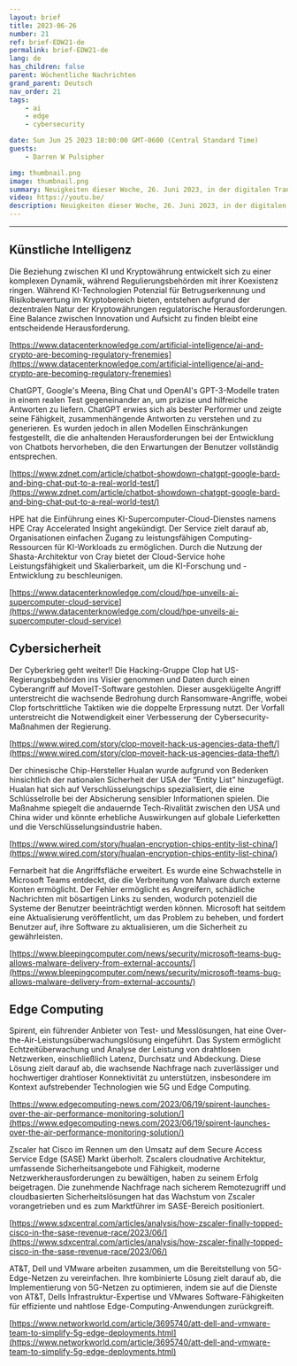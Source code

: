 ```yaml
---
layout: brief
title: 2023-06-26
number: 21
ref: brief-EDW21-de
permalink: brief-EDW21-de
lang: de
has_children: false
parent: Wöchentliche Nachrichten
grand_parent: Deutsch
nav_order: 21
tags:
    - ai
    - edge
    - cybersecurity

date: Sun Jun 25 2023 18:00:00 GMT-0600 (Central Standard Time)
guests:
    - Darren W Pulsipher

img: thumbnail.png
image: thumbnail.png
summary: Neuigkeiten dieser Woche, 26. Juni 2023, in der digitalen Transformation umfassen eine Zunahme von Angriffen im Cyberkrieg, dass jeder auf den Zug der generativen KI aufspringt und virtualisierte Radio-Bereichsnetzwerke.
video: https://youtu.be/
description: Neuigkeiten dieser Woche, 26. Juni 2023, in der digitalen Transformation umfassen eine Zunahme von Angriffen im Cyberkrieg, dass jeder auf den Zug der generativen KI aufspringt und virtualisierte Radio-Bereichsnetzwerke.
---
```






---

## Künstliche Intelligenz

Die Beziehung zwischen KI und Kryptowährung entwickelt sich zu einer komplexen Dynamik, während Regulierungsbehörden mit ihrer Koexistenz ringen. Während KI-Technologien Potenzial für Betrugserkennung und Risikobewertung im Kryptobereich bieten, entstehen aufgrund der dezentralen Natur der Kryptowährungen regulatorische Herausforderungen. Eine Balance zwischen Innovation und Aufsicht zu finden bleibt eine entscheidende Herausforderung.

[https://www.datacenterknowledge.com/artificial-intelligence/ai-and-crypto-are-becoming-regulatory-frenemies](https://www.datacenterknowledge.com/artificial-intelligence/ai-and-crypto-are-becoming-regulatory-frenemies)

ChatGPT, Google's Meena, Bing Chat und OpenAI's GPT-3-Modelle traten in einem realen Test gegeneinander an, um präzise und hilfreiche Antworten zu liefern. ChatGPT erwies sich als bester Performer und zeigte seine Fähigkeit, zusammenhängende Antworten zu verstehen und zu generieren. Es wurden jedoch in allen Modellen Einschränkungen festgestellt, die die anhaltenden Herausforderungen bei der Entwicklung von Chatbots hervorheben, die den Erwartungen der Benutzer vollständig entsprechen.

[https://www.zdnet.com/article/chatbot-showdown-chatgpt-google-bard-and-bing-chat-put-to-a-real-world-test/](https://www.zdnet.com/article/chatbot-showdown-chatgpt-google-bard-and-bing-chat-put-to-a-real-world-test/)

HPE hat die Einführung eines KI-Supercomputer-Cloud-Dienstes namens HPE Cray Accelerated Insight angekündigt. Der Service zielt darauf ab, Organisationen einfachen Zugang zu leistungsfähigen Computing-Ressourcen für KI-Workloads zu ermöglichen. Durch die Nutzung der Shasta-Architektur von Cray bietet der Cloud-Service hohe Leistungsfähigkeit und Skalierbarkeit, um die KI-Forschung und -Entwicklung zu beschleunigen.

[https://www.datacenterknowledge.com/cloud/hpe-unveils-ai-supercomputer-cloud-service](https://www.datacenterknowledge.com/cloud/hpe-unveils-ai-supercomputer-cloud-service)

## Cybersicherheit

Der Cyberkrieg geht weiter!! Die Hacking-Gruppe Clop hat US-Regierungsbehörden ins Visier genommen und Daten durch einen Cyberangriff auf MoveIT-Software gestohlen. Dieser ausgeklügelte Angriff unterstreicht die wachsende Bedrohung durch Ransomware-Angriffe, wobei Clop fortschrittliche Taktiken wie die doppelte Erpressung nutzt. Der Vorfall unterstreicht die Notwendigkeit einer Verbesserung der Cybersecurity-Maßnahmen der Regierung.

[https://www.wired.com/story/clop-moveit-hack-us-agencies-data-theft/](https://www.wired.com/story/clop-moveit-hack-us-agencies-data-theft/)

Der chinesische Chip-Hersteller Hualan wurde aufgrund von Bedenken hinsichtlich der nationalen Sicherheit der USA der “Entity List” hinzugefügt. Hualan hat sich auf Verschlüsselungschips spezialisiert, die eine Schlüsselrolle bei der Absicherung sensibler Informationen spielen. Die Maßnahme spiegelt die andauernde Tech-Rivalität zwischen den USA und China wider und könnte erhebliche Auswirkungen auf globale Lieferketten und die Verschlüsselungsindustrie haben.

[https://www.wired.com/story/hualan-encryption-chips-entity-list-china/](https://www.wired.com/story/hualan-encryption-chips-entity-list-china/)

Fernarbeit hat die Angriffsfläche erweitert. Es wurde eine Schwachstelle in Microsoft Teams entdeckt, die die Verbreitung von Malware durch externe Konten ermöglicht. Der Fehler ermöglicht es Angreifern, schädliche Nachrichten mit bösartigen Links zu senden, wodurch potenziell die Systeme der Benutzer beeinträchtigt werden können. Microsoft hat seitdem eine Aktualisierung veröffentlicht, um das Problem zu beheben, und fordert Benutzer auf, ihre Software zu aktualisieren, um die Sicherheit zu gewährleisten.

[https://www.bleepingcomputer.com/news/security/microsoft-teams-bug-allows-malware-delivery-from-external-accounts/](https://www.bleepingcomputer.com/news/security/microsoft-teams-bug-allows-malware-delivery-from-external-accounts/)

## Edge Computing

Spirent, ein führender Anbieter von Test- und Messlösungen, hat eine Over-the-Air-Leistungsüberwachungslösung eingeführt. Das System ermöglicht Echtzeitüberwachung und Analyse der Leistung von drahtlosen Netzwerken, einschließlich Latenz, Durchsatz und Abdeckung. Diese Lösung zielt darauf ab, die wachsende Nachfrage nach zuverlässiger und hochwertiger drahtloser Konnektivität zu unterstützen, insbesondere im Kontext aufstrebender Technologien wie 5G und Edge Computing.

[https://www.edgecomputing-news.com/2023/06/19/spirent-launches-over-the-air-performance-monitoring-solution/](https://www.edgecomputing-news.com/2023/06/19/spirent-launches-over-the-air-performance-monitoring-solution/)

Zscaler hat Cisco im Rennen um den Umsatz auf dem Secure Access Service Edge (SASE) Markt überholt. Zscalers cloudnative Architektur, umfassende Sicherheitsangebote und Fähigkeit, moderne Netzwerkherausforderungen zu bewältigen, haben zu seinem Erfolg beigetragen. Die zunehmende Nachfrage nach sicherem Remotezugriff und cloudbasierten Sicherheitslösungen hat das Wachstum von Zscaler vorangetrieben und es zum Marktführer im SASE-Bereich positioniert.

[https://www.sdxcentral.com/articles/analysis/how-zscaler-finally-topped-cisco-in-the-sase-revenue-race/2023/06/](https://www.sdxcentral.com/articles/analysis/how-zscaler-finally-topped-cisco-in-the-sase-revenue-race/2023/06/)

AT&T, Dell und VMware arbeiten zusammen, um die Bereitstellung von 5G-Edge-Netzen zu vereinfachen. Ihre kombinierte Lösung zielt darauf ab, die Implementierung von 5G-Netzen zu optimieren, indem sie auf die Dienste von AT&T, Dells Infrastruktur-Expertise und VMwares Software-Fähigkeiten für effiziente und nahtlose Edge-Computing-Anwendungen zurückgreift.

[https://www.networkworld.com/article/3695740/att-dell-and-vmware-team-to-simplify-5g-edge-deployments.html](https://www.networkworld.com/article/3695740/att-dell-and-vmware-team-to-simplify-5g-edge-deployments.html)

